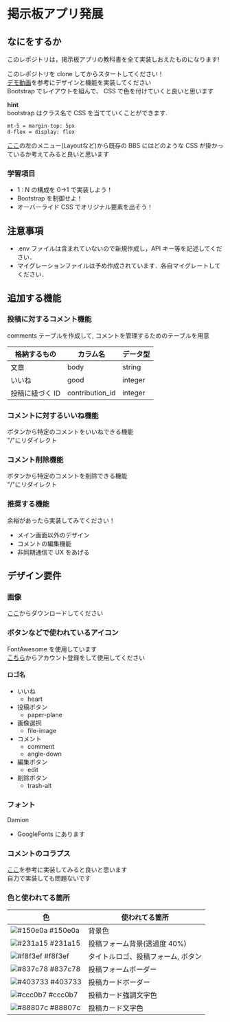 # 掲示板アプリ発展

## なにをするか

このレポジトリは，掲示板アプリの教科書を全て実装しおえたものになります!

このレポジトリを clone してからスタートしてください！  
[デモ動画](https://www.youtube.com/watch?v=0A179vkqZcY&feature=youtu.be)を参考にデザインと機能を実装してください  
Bootstrap でレイアウトを組んで、 CSS で色を付けていくと良いと思います  

**hint**  
bootstrap はクラス名で CSS を当てていくことができます.
```
mt-5 = margin-top: 5px  
d-flex = display: flex  
```
[ここ](https://getbootstrap.com/docs/4.3/getting-started/introduction/)の左のメニュー(Layoutなど)から既存の BBS にはどのような CSS が掛かっているか考えてみると良いと思います

### 学習項目

- 1 : N の構成を 0->1 で実装しよう！
- Bootstrap を制御せよ！
- オーバーライド CSS でオリジナル要素を出そう！

## 注意事項

- .env ファイルは含まれていないので新規作成し，API キー等を記述してください．
- マイグレーションファイルは予め作成されています．各自マイグレートしてください．

## 追加する機能

### 投稿に対するコメント機能

comments テーブルを作成して, コメントを管理するためのテーブルを用意

| 格納するもの    | カラム名        | データ型 |
| --------------- | --------------- | -------- |
| 文章            | body            | string   |
| いいね          | good            | integer  |
| 投稿に紐づく ID | contribution_id | integer  |

### コメントに対するいいね機能

ボタンから特定のコメントをいいねできる機能  
"/"にリダイレクト

### コメント削除機能

ボタンから特定のコメントを削除できる機能  
"/"にリダイレクト

### 推奨する機能

余裕があったら実装してみてください！

- メイン画面以外のデザイン
- コメントの編集機能
- 非同期通信で UX をあげる

## デザイン要件

### 画像

[ここ](https://unsplash.com/photos/7MRF-ZPbluU)からダウンロードしてください

### ボタンなどで使われているアイコン

FontAwesome を使用しています  
[こちら](https://fontawesome.com/start)からアカウント登録をして使用してください

#### ロゴ名

- いいね
  - heart
- 投稿ボタン
  - paper-plane
- 画像選択
  - file-image
- コメント
  - comment
  - angle-down
- 編集ボタン
  - edit
- 削除ボタン
  - trash-alt

### フォント

Damion

- GoogleFonts にあります

### コメントのコラプス

[ここ](https://getbootstrap.com/docs/4.3/components/collapse/)を参考に実装してみると良いと思います  
自力で実装しても問題ないです

### 色と使われてる箇所

| 色                                                                       | 使われてる箇所                     |
| ------------------------------------------------------------------------ | ---------------------------------- |
| ![#150e0a](https://user-images.githubusercontent.com/9247699/168419696-7b4fb31a-ef7c-41b8-b6c9-5079031bae77.png) #150e0a  | 背景色                             |
| ![#231a15](https://user-images.githubusercontent.com/9247699/168419750-9eae537b-302c-49a6-a12a-7411e8fd3f9b.png) #231a15  | 投稿フォーム背景(透過度 40%)       |
| ![#f8f3ef](https://user-images.githubusercontent.com/9247699/168419752-ae33bf9f-6fe9-4d22-a62f-347145adc601.png) #f8f3ef | タイトルロゴ、投稿フォーム, ボタン |
| ![#837c78](https://user-images.githubusercontent.com/9247699/168419756-1b7d3ee3-4536-4a5d-b274-6dd7b1d75436.png) #837c78  | 投稿フォームボーダー               |
| ![#403733](https://user-images.githubusercontent.com/9247699/168419758-84568b4f-8463-462e-894e-bf8adcd50227.png) #403733  | 投稿カードボーダー                 |
| ![#ccc0b7](https://user-images.githubusercontent.com/9247699/168419764-cfd4b82c-5a61-4dc8-8913-03103fab4980.png) #ccc0b7  | 投稿カード強調文字色               |
| ![#88807c](https://user-images.githubusercontent.com/9247699/168419768-e62805e4-52d7-4da5-9001-187dffc24729.png) #88807c  | 投稿カード文字色                   |